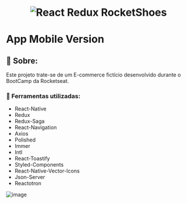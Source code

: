 <h1 align="center" color="#7159c1">
    <img alt="React Redux RocketShoes" src="" />
    <br>
</h1>

# App Mobile Version

## :rocket: Sobre:

Este projeto trate-se de um E-commerce fictício desenvolvido durante o BootCamp da Rocketseat.

### :hammer: Ferramentas utilizadas:
* React-Native
* Redux
* Redux-Saga
* React-Navigation
* Axios
* Polished
* Immer
* Intl
* React-Toastify
* Styled-Components
* React-Native-Vector-Icons
* Json-Server
* Reactotron

![image]()

